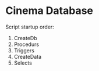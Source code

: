 # Cinema Database

Script startup order:
  1. CreateDb
  2. Procedurs
  3. Triggers
  4. CreateData
  5. Selects
